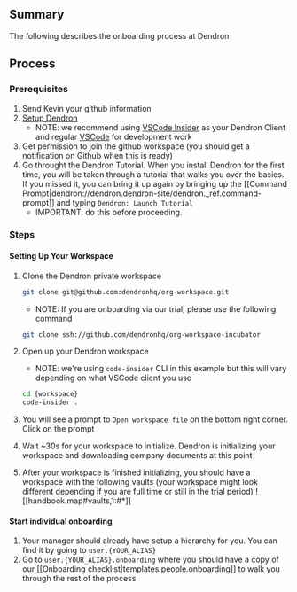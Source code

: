 
## Summary

The following describes the onboarding process at Dendron

## Process

### Prerequisites
1. Send Kevin your github information
1. [Setup Dendron](https://wiki.dendron.so/notes/678c77d9-ef2c-4537-97b5-64556d6337f1.html) 
    - NOTE: we recommend using [VSCode Insider](https://code.visualstudio.com/insiders/) as your Dendron Client and regular [VSCode](https://code.visualstudio.com/) for development work
1. Get permission to join the github workspace (you should get a notification on Github when this is ready)
1. Go throught the Dendron Tutorial. When you install Dendron for the first time, you will be taken through a tutorial that walks you over the basics. If you missed it, you can bring it up again by bringing up the [[Command Prompt|dendron://dendron.dendron-site/dendron._ref.command-prompt]] and typing `Dendron: Launch Tutorial`
    - IMPORTANT: do this before proceeding. 

### Steps

#### Setting Up Your Workspace 
1. Clone the Dendron private workspace 
    ```sh
    git clone git@github.com:dendronhq/org-workspace.git
    ```

    - NOTE: If you are onboarding via our trial, please use the following command 

    ```sh
    git clone ssh://github.com/dendronhq/org-workspace-incubator
    ```

1. Open up your Dendron workspace
    - NOTE: we're using `code-insider` CLI in this example but this will vary depending on what VSCode client you use
    ```sh
    cd {workspace}
    code-insider .
    ```
1. You will see a prompt to `Open workspace file` on the bottom right corner. Click on the prompt
1. Wait ~30s for your workspace to initialize. Dendron is initializing your workspace and downloading company documents at this point
1. After your workspace is finished initializing, you should have a workspace with the following vaults (your workspace might look different depending if you are full time or still in the trial period)
![[handbook.map#vaults,1:#*]]

#### Start individual onboarding
1. Your manager should already have setup a hierarchy for you. You can find it by going to `user.{YOUR_ALIAS}`
1. Go to `user.{YOUR_ALIAS}.onboarding` where you should have a copy of our [[Onboarding checklist|templates.people.onboarding]] to walk you through the rest of the process

<!-- #### Go Over Company Values
1.  Take a moment to read the `handbook.company*` notes. Especially the following sections:
  - [[Mission|handbook.company.mission]]
  - [[Values|handbook.company.values]]
  - [[handbook.company.key-principles]]

#### Get Context on whats been happening
1. Read up on company [[schemas|handbook.map#schemas]] to understand how to navigate the workspace
1. Look at [[Projects|schemas.proj]] to see what the current month's initiatives are as well as whats coming up
1. Review the [[Weekly|schemas.weekly]] notes to see progress we've made over the past few weeks (you can go all the way back to week 1)
1. Review [[daily journals|schemas.user#dailyjournal]] to see what a typical day at Dendron is like -->
